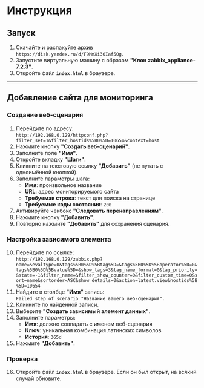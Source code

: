 # Инструкция

## Запуск

1. Скачайте и распакуйте архив `https://disk.yandex.ru/d/F9MmXi30Iaf5Og`.
2. Запустите виртуальную машину с образом **"Клон zabbix_appliance-7.2.3"**.
3. Откройте файл **`index.html`** в браузере.

---

## Добавление сайта для мониторинга

### Создание веб-сценария
1. Перейдите по адресу:  
   `http://192.168.0.129/httpconf.php?filter_set=1&filter_hostids%5B0%5D=10654&context=host`
2. Нажмите кнопку **"Создать веб-сценарий"**.
3. Заполните поле **"Имя"**.
4. Откройте вкладку **"Шаги"**.
5. Кликните на текстовую ссылку **"Добавить"** (не путать с одноимённой кнопкой).
6. Заполните параметры шага:
   - **Имя**: произвольное название
   - **URL**: адрес мониторируемого сайта
   - **Требуемая строка**: текст для поиска на странице
   - **Требуемые коды состояния**: `200`
7. Активируйте чекбокс **"Следовать перенаправлениям"**.
8. Нажмите кнопку **"Добавить"**.
9. Повторно нажмите **"Добавить"** для сохранения сценария.

### Настройка зависимого элемента
10. Перейдите по ссылке:  
    `http://192.168.0.129/zabbix.php?name=&evaltype=0&tags%5B0%5D%5Btag%5D=&tags%5B0%5D%5Boperator%5D=0&tags%5B0%5D%5Bvalue%5D=&show_tags=3&tag_name_format=0&tag_priority=&state=-1&filter_name=&filter_show_counter=0&filter_custom_time=0&sort=name&sortorder=ASC&show_details=0&action=latest.view&hostids%5B%5D=10654`
11. Найдите в столбце **"Имя"** запись:  
    `Failed step of scenario "Название вашего веб-сценария".`
12. Кликните по найденной записи.
13. Выберите **"Создать зависимый элемент данных"**.
14. Заполните параметры:
    - **Имя**: должно совпадать с именем веб-сценария
    - **Ключ**: уникальная комбинация латинских символов
    - **История**: `365d`
15. Нажмите **"Добавить"**.

### Проверка
16. Откройте файл **`index.html`** в браузере. Если он был открыт, на всякий случай обновите.
